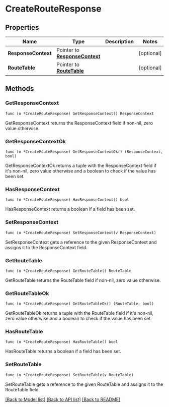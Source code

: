 # CreateRouteResponse

## Properties

Name | Type | Description | Notes
------------ | ------------- | ------------- | -------------
**ResponseContext** | Pointer to [**ResponseContext**](ResponseContext.md) |  | [optional] 
**RouteTable** | Pointer to [**RouteTable**](RouteTable.md) |  | [optional] 

## Methods

### GetResponseContext

`func (o *CreateRouteResponse) GetResponseContext() ResponseContext`

GetResponseContext returns the ResponseContext field if non-nil, zero value otherwise.

### GetResponseContextOk

`func (o *CreateRouteResponse) GetResponseContextOk() (ResponseContext, bool)`

GetResponseContextOk returns a tuple with the ResponseContext field if it's non-nil, zero value otherwise
and a boolean to check if the value has been set.

### HasResponseContext

`func (o *CreateRouteResponse) HasResponseContext() bool`

HasResponseContext returns a boolean if a field has been set.

### SetResponseContext

`func (o *CreateRouteResponse) SetResponseContext(v ResponseContext)`

SetResponseContext gets a reference to the given ResponseContext and assigns it to the ResponseContext field.

### GetRouteTable

`func (o *CreateRouteResponse) GetRouteTable() RouteTable`

GetRouteTable returns the RouteTable field if non-nil, zero value otherwise.

### GetRouteTableOk

`func (o *CreateRouteResponse) GetRouteTableOk() (RouteTable, bool)`

GetRouteTableOk returns a tuple with the RouteTable field if it's non-nil, zero value otherwise
and a boolean to check if the value has been set.

### HasRouteTable

`func (o *CreateRouteResponse) HasRouteTable() bool`

HasRouteTable returns a boolean if a field has been set.

### SetRouteTable

`func (o *CreateRouteResponse) SetRouteTable(v RouteTable)`

SetRouteTable gets a reference to the given RouteTable and assigns it to the RouteTable field.


[[Back to Model list]](../README.md#documentation-for-models) [[Back to API list]](../README.md#documentation-for-api-endpoints) [[Back to README]](../README.md)


